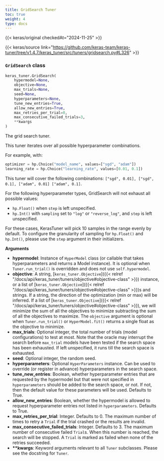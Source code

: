 ```yaml
---
title: GridSearch Tuner
toc: true
weight: 4
type: docs
---
```


{{< keras/original checkedAt="2024-11-25" >}}

{{< keras/source link="https://github.com/keras-team/keras-tuner/tree/v1.4.7/keras_tuner/src/tuners/gridsearch.py#L326" >}}

### `GridSearch` class

```python
keras_tuner.GridSearch(
    hypermodel=None,
    objective=None,
    max_trials=None,
    seed=None,
    hyperparameters=None,
    tune_new_entries=True,
    allow_new_entries=True,
    max_retries_per_trial=0,
    max_consecutive_failed_trials=3,
    **kwargs
)
```

The grid search tuner.

This tuner iterates over all possible
hyperparameter combinations.

For example, with:

```python
optimizer = hp.Choice("model_name", values=["sgd", "adam"])
learning_rate = hp.Choice("learning_rate", values=[0.01, 0.1])
```

This tuner will cover the following combinations:
`["sgd", 0.01], ["sgd", 0.1], ["adam", 0.01] ["adam", 0.1]`.

For the following hyperparameter types, GridSearch will not exhaust all
possible values:

- `hp.Float()` when `step` is left unspecified.
- `hp.Int()` with `sampling` set to `"log"` or `"reverse_log"`, and `step`
  is left unspecified.

For these cases, KerasTuner will pick 10 samples in the range evenly by
default. To configure the granularity of sampling for `hp.Float()` and
`hp.Int()`, please use the `step` argument in their initializers.

**Arguments**

- **hypermodel**: Instance of `HyperModel` class (or callable that takes
  hyperparameters and returns a Model instance). It is optional when
  `Tuner.run_trial()` is overridden and does not use
  `self.hypermodel`.
- **objective**: A string, [`keras_tuner.Objective`]({{< relref "/docs/api/keras_tuner/tuners/objective#objective-class" >}}) instance, or a list of
  [`keras_tuner.Objective`]({{< relref "/docs/api/keras_tuner/tuners/objective#objective-class" >}})s and strings. If a string, the direction of
  the optimization (min or max) will be inferred. If a list of
  [`keras_tuner.Objective`]({{< relref "/docs/api/keras_tuner/tuners/objective#objective-class" >}}), we will minimize the sum of all the
  objectives to minimize subtracting the sum of all the objectives to
  maximize. The `objective` argument is optional when
  `Tuner.run_trial()` or `HyperModel.fit()` returns a single float as
  the objective to minimize.
- **max_trials**: Optional integer, the total number of trials (model
  configurations) to test at most. Note that the oracle may interrupt
  the search before `max_trial` models have been tested if the search
  space has been exhausted. If left unspecified, it runs till the
  search space is exhausted.
- **seed**: Optional integer, the random seed.
- **hyperparameters**: Optional `HyperParameters` instance. Can be used to
  override (or register in advance) hyperparameters in the search
  space.
- **tune_new_entries**: Boolean, whether hyperparameter entries that are
  requested by the hypermodel but that were not specified in
  `hyperparameters` should be added to the search space, or not. If
  not, then the default value for these parameters will be used.
  Defaults to True.
- **allow_new_entries**: Boolean, whether the hypermodel is allowed to
  request hyperparameter entries not listed in `hyperparameters`.
  Defaults to True.
- **max_retries_per_trial**: Integer. Defaults to 0. The maximum number of
  times to retry a `Trial` if the trial crashed or the results are
  invalid.
- **max_consecutive_failed_trials**: Integer. Defaults to 3. The maximum
  number of consecutive failed `Trial`s. When this number is reached,
  the search will be stopped. A `Trial` is marked as failed when none
  of the retries succeeded.
- **\*\*kwargs**: Keyword arguments relevant to all `Tuner` subclasses.
  Please see the docstring for `Tuner`.
